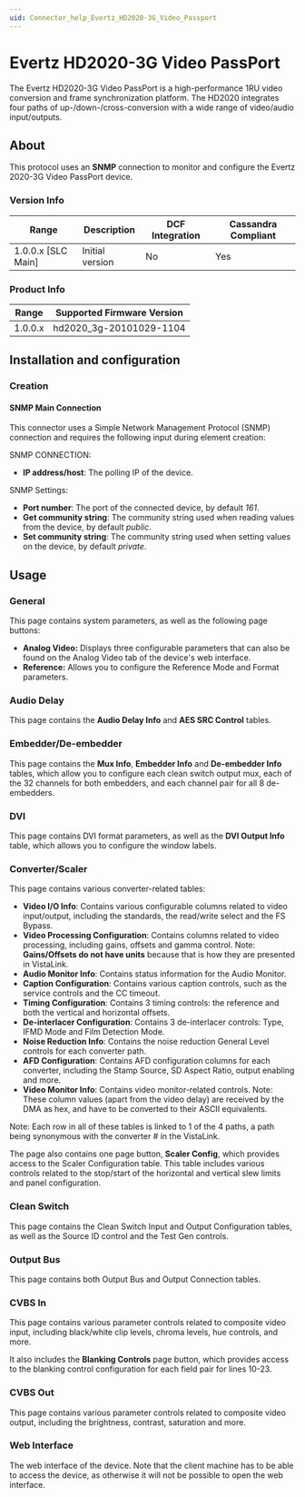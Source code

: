 ```yaml
---
uid: Connector_help_Evertz_HD2020-3G_Video_Passport
---
```


# Evertz HD2020-3G Video PassPort

The Evertz HD2020-3G Video PassPort is a high-performance 1RU video conversion and frame synchronization platform. The HD2020 integrates four paths of up-/down-/cross-conversion with a wide range of video/audio input/outputs.

## About

This protocol uses an **SNMP** connection to monitor and configure the Evertz 2020-3G Video PassPort device.

### Version Info

| Range | Description | DCF Integration | Cassandra Compliant |
|----------------------|-----------------|---------------------|-------------------------|
| 1.0.0.x \[SLC Main\] | Initial version | No                  | Yes                     |

### Product Info

| Range | Supported Firmware Version |
|------------------|-----------------------------|
| 1.0.0.x          | hd2020_3g-20101029-1104     |

## Installation and configuration

### Creation

#### SNMP Main Connection

This connector uses a Simple Network Management Protocol (SNMP) connection and requires the following input during element creation:

SNMP CONNECTION:

- **IP address/host**: The polling IP of the device.

SNMP Settings:

- **Port number**: The port of the connected device, by default *161*.
- **Get community string**: The community string used when reading values from the device, by default *public*.
- **Set community string**: The community string used when setting values on the device, by default *private*.

## Usage

### General

This page contains system parameters, as well as the following page buttons:

- **Analog Video:** Displays three configurable parameters that can also be found on the Analog Video tab of the device's web interface.
- **Reference:** Allows you to configure the Reference Mode and Format parameters.

### Audio Delay

This page contains the **Audio Delay Info** and **AES SRC Control** tables.

### Embedder/De-embedder

This page contains the **Mux Info**, **Embedder Info** and **De-embedder Info** tables, which allow you to configure each clean switch output mux, each of the 32 channels for both embedders, and each channel pair for all 8 de-embedders.

### DVI

This page contains DVI format parameters, as well as the **DVI Output Info** table, which allows you to configure the window labels.

### Converter/Scaler

This page contains various converter-related tables:

- **Video I/O Info**: Contains various configurable columns related to video input/output, including the standards, the read/write select and the FS Bypass.
- **Video Processing Configuration**: Contains columns related to video processing, including gains, offsets and gamma control.
  Note: **Gains/Offsets do not have units** because that is how they are presented in VistaLink.
- **Audio Monitor Info**: Contains status information for the Audio Monitor.
- **Caption Configuration**: Contains various caption controls, such as the service controls and the CC timeout.
- **Timing Configuration**: Contains 3 timing controls: the reference and both the vertical and horizontal offsets.
- **De-interlacer Configuration**: Contains 3 de-interlacer controls: Type, IFMD Mode and Film Detection Mode.
- **Noise Reduction Info**: Contains the noise reduction General Level controls for each converter path.
- **AFD Configuration**: Contains AFD configuration columns for each converter, including the Stamp Source, SD Aspect Ratio, output enabling and more.
- **Video Monitor Info**: Contains video monitor-related controls.
  Note: These column values (apart from the video delay) are received by the DMA as hex, and have to be converted to their ASCII equivalents.

Note: Each row in all of these tables is linked to 1 of the 4 paths, a path being synonymous with the converter \# in the VistaLink.

The page also contains one page button, **Scaler Config**, which provides access to the Scaler Configuration table. This table includes various controls related to the stop/start of the horizontal and vertical slew limits and panel configuration.

### Clean Switch

This page contains the Clean Switch Input and Output Configuration tables, as well as the Source ID control and the Test Gen controls.

### Output Bus

This page contains both Output Bus and Output Connection tables.

### CVBS In

This page contains various parameter controls related to composite video input, including black/white clip levels, chroma levels, hue controls, and more.

It also includes the **Blanking Controls** page button, which provides access to the blanking control configuration for each field pair for lines 10-23.

### CVBS Out

This page contains various parameter controls related to composite video output, including the brightness, contrast, saturation and more.

### Web Interface

The web interface of the device. Note that the client machine has to be able to access the device, as otherwise it will not be possible to open the web interface.
